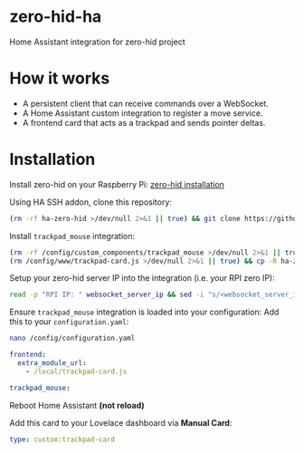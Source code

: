 # zero-hid-ha
Home Assistant integration for zero-hid project

# How it works
- A persistent client that can receive commands over a WebSocket.
- A Home Assistant custom integration to register a move service.
- A frontend card that acts as a trackpad and sends pointer deltas.
 
# Installation
Install zero-hid on your Raspberry Pi: 
[zero-hid installation](https://github.com/cgu-tech/zero-hid)

Using HA SSH addon, clone this repository:
```bash
(rm -rf ha-zero-hid >/dev/null 2>&1 || true) && git clone https://github.com/cgu-tech/ha-zero-hid.git
```

Install `trackpad_mouse` integration:
```bash
(rm -rf /config/custom_components/trackpad_mouse >/dev/null 2>&1 || true) && cp -R ha-zero-hid/custom_components /config
(rm /config/www/trackpad-card.js >/dev/null 2>&1 || true) && cp -R ha-zero-hid/www /config
```

Setup your zero-hid server IP into the integration (i.e. your RPI zero IP):
```bash
read -p "RPI IP: " websocket_server_ip && sed -i "s/<websocket_server_ip>/${websocket_server_ip}/g" /config/custom_components/trackpad_mouse/__init__.py
```

Ensure `trackpad_mouse` integration is loaded into your configuration:
Add this to your `configuration.yaml`:
```bash
nano /config/configuration.yaml
```
```yaml
frontend:
  extra_module_url:
    - /local/trackpad-card.js

trackpad_mouse:
```

Reboot Home Assistant **(not reload)**

Add this card to your Lovelace dashboard via **Manual Card**:
```yaml
type: custom:trackpad-card
```
